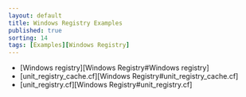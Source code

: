 ```yaml
---
layout: default
title: Windows Registry Examples 
published: true
sorting: 14
tags: [Examples][Windows Registry]
---
```


* [Windows registry][Windows Registry#Windows registry]
* [unit_registry_cache.cf][Windows Registry#unit_registry_cache.cf]
* [unit_registry.cf][Windows Registry#unit_registry.cf]